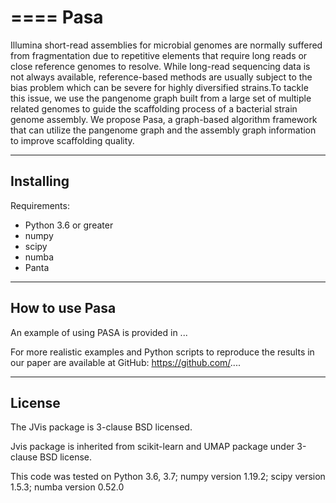 ====
Pasa
====

Illumina short-read assemblies for microbial genomes are normally suffered from fragmentation due to repetitive 
elements that require long reads or close reference genomes to resolve. While long-read sequencing data is not 
always available, reference-based methods are usually subject to the bias problem which can be severe for highly
diversified strains.To tackle this issue, we use the pangenome graph built from a large set of multiple related genomes to guide 
the scaffolding process of a bacterial strain genome assembly. We propose Pasa, a graph-based algorithm framework 
that can utilize the pangenome graph and the assembly graph information to improve scaffolding quality.

----------
Installing
----------

Requirements:

* Python 3.6 or greater
* numpy
* scipy
* numba
* Panta

---------------
How to use Pasa
---------------

An example of using PASA is provided in ...

For more realistic examples and Python scripts to reproduce the results
in our paper are available at GitHub: https://github.com/....

-------
License
-------

The JVis package is 3-clause BSD licensed.

Jvis package is inherited from scikit-learn and UMAP
package under 3-clause BSD license.

This code was tested on 
Python 3.6, 3.7; numpy version 1.19.2; scipy version 1.5.3; numba version 0.52.0 

